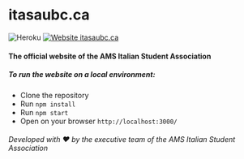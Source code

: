 # itasaubc.ca

![Heroku](http://heroku-badge.herokuapp.com/?app=itasa-website&style=flat&svg=1) [![Website itasaubc.ca](https://img.shields.io/website?style=flat-square&url=http%3A%2F%2Fwww.itasaubc.ca%2F)](http://itasaubc.ca/)

#### The official website of the AMS Italian Student Association

##### To run the website on a local environment:

- Clone the repository
- Run `npm install`
- Run `npm start`
- Open on your browser `http://localhost:3000/`

###### _Developed with_ ❤️ _by the executive team of the AMS Italian Student Association_
